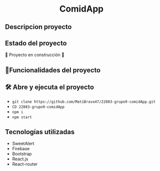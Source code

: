 <h1 align="center"> ComidApp </h1>

## Descripcion proyecto 

## Estado del proyecto

:construction: Proyecto en construcción :construction:

## :hammer:Funcionalidades del proyecto

## 🛠️ Abre y ejecuta el proyecto

- `git clone https://github.com/MatiBravo47/22803-grupo9-comidApp.git`
- `CD 22803-grupo9-comidApp`
- `npm i`
- `npm start`

## Tecnologías utilizadas

- SweetAlert 
- Firebase
- Bootstrap 
- React.js
- React-router



